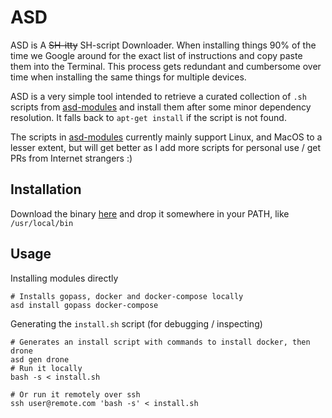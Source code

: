 # ASD
ASD is A ~~SH-itty~~ SH-script Downloader. When installing things 90% of the time we Google around for the exact list of instructions and copy paste them into the Terminal. This process gets redundant and cumbersome over time when installing the same things for multiple devices.

ASD is a very simple tool intended to retrieve a curated collection of `.sh` scripts from [asd-modules](https://github.com/zweicoder/asd-modules) and install them after some minor dependency resolution. It falls back to `apt-get install` if the script is not found.

The scripts in [asd-modules](https://github.com/zweicoder/asd-modules) currently mainly support Linux, and MacOS to a lesser extent, but will get better as I add more scripts for personal use / get PRs from Internet strangers :)


## Installation
Download the binary [here](https://github.com/zweicoder/asd/raw/master/bin/asd) and drop it somewhere in your PATH, like `/usr/local/bin`

## Usage

Installing modules directly
```
# Installs gopass, docker and docker-compose locally
asd install gopass docker-compose
```

Generating the `install.sh` script (for debugging / inspecting)
```
# Generates an install script with commands to install docker, then drone
asd gen drone
# Run it locally
bash -s < install.sh

# Or run it remotely over ssh
ssh user@remote.com 'bash -s' < install.sh
```
